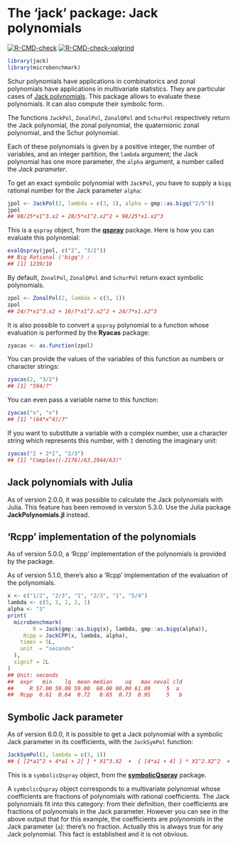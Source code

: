 The ‘jack’ package: Jack polynomials
================

<!-- badges: start -->

[![R-CMD-check](https://github.com/stla/jackR/actions/workflows/R-CMD-check.yaml/badge.svg)](https://github.com/stla/jackR/actions/workflows/R-CMD-check.yaml)
[![R-CMD-check-valgrind](https://github.com/stla/jackR/actions/workflows/R-CMD-check-valgrind.yaml/badge.svg)](https://github.com/stla/jackR/actions/workflows/R-CMD-check-valgrind.yaml)
<!-- badges: end -->

``` r
library(jack)
library(microbenchmark)
```

Schur polynomials have applications in combinatorics and zonal
polynomials have applications in multivariate statistics. They are
particular cases of [Jack
polynomials](https://en.wikipedia.org/wiki/Jack_function). This package
allows to evaluate these polynomials. It can also compute their symbolic
form.

The functions `JackPol`, `ZonalPol`, `ZonalQPol` and `SchurPol`
respectively return the Jack polynomial, the zonal polynomial, the
quaternionic zonal polynomial, and the Schur polynomial.

Each of these polynomials is given by a positive integer, the number of
variables, and an integer partition, the `lambda` argument; the Jack
polynomial has one more parameter, the `alpha` argument, a number called
the *Jack parameter*.

To get an exact symbolic polynomial with `JackPol`, you have to supply a
`bigq` rational number for the Jack parameter `alpha`:

``` r
jpol <- JackPol(2, lambda = c(3, 1), alpha = gmp::as.bigq("2/5"))
jpol
## 98/25*x1^3.x2 + 28/5*x1^2.x2^2 + 98/25*x1.x2^3
```

This is a `qspray` object, from the
[**qspray**](https://github.com/stla/qspray) package. Here is how you
can evaluate this polynomial:

``` r
evalQspray(jpol, c("2", "3/2"))
## Big Rational ('bigq') :
## [1] 1239/10
```

By default, `ZonalPol`, `ZonalQPol` and `SchurPol` return exact symbolic
polynomials.

``` r
zpol <- ZonalPol(2, lambda = c(3, 1))
zpol
## 24/7*x1^3.x2 + 16/7*x1^2.x2^2 + 24/7*x1.x2^3
```

It is also possible to convert a `qspray` polynomial to a function whose
evaluation is performed by the **Ryacas** package:

``` r
zyacas <- as.function(zpol)
```

You can provide the values of the variables of this function as numbers
or character strings:

``` r
zyacas(2, "3/2")
## [1] "594/7"
```

You can even pass a variable name to this function:

``` r
zyacas("x", "x")
## [1] "(64*x^4)/7"
```

If you want to substitute a variable with a complex number, use a
character string which represents this number, with `I` denoting the
imaginary unit:

``` r
zyacas("2 + 2*I", "2/3")
## [1] "Complex((-2176)/63,2944/63)"
```

## Jack polynomials with Julia

As of version 2.0.0, it was possible to calculate the Jack polynomials
with Julia. This feature has been removed in version 5.3.0. Use the
Julia package **JackPolynomials.jl** instead.

## ‘Rcpp’ implementation of the polynomials

As of version 5.0.0, a ‘Rcpp’ implementation of the polynomials is
provided by the package.

As of version 5.1.0, there’s also a ‘Rcpp’ implementation of the
evaluation of the polynomials.

``` r
x <- c("1/2", "2/3", "1", "2/3", "1", "5/4")
lambda <- c(5, 3, 2, 2, 1)
alpha <- "3"
print(
  microbenchmark(
        R = Jack(gmp::as.bigq(x), lambda, gmp::as.bigq(alpha)),
     Rcpp = JackCPP(x, lambda, alpha),
    times = 5L,
    unit  = "seconds"
  ),
  signif = 2L
)
## Unit: seconds
##  expr   min    lq  mean median    uq   max neval cld
##     R 57.00 59.00 59.00  60.00 60.00 61.00     5  a 
##  Rcpp  0.61  0.64  0.72   0.65  0.73  0.95     5   b
```

## Symbolic Jack parameter

As of version 6.0.0, it is possible to get a Jack polynomial with a
symbolic Jack parameter in its coefficients, with the `JackSymPol`
function:

``` r
JackSymPol(2, lambda = c(3, 1))
## { [2*a1^2 + 4*a1 + 2] } * X1^3.X2  +  { [4*a1 + 4] } * X1^2.X2^2  +  { [2*a1^2 + 4*a1 + 2] } * X1.X2^3
```

This is a `symbolicQspray` object, from the
[**symbolicQspray**](https://github.com/stla/symbolicQspray) package.

A `symbolicQspray` object corresponds to a multivariate polynomial whose
coefficients are fractions of polynomials with rational coefficients.
The Jack polynomials fit into this category: from their definition,
their coefficients are fractions of polynomials in the Jack parameter.
However you can see in the above output that for this example, the
coefficients are *polynomials* in the Jack parameter (`a`): there’s no
fraction. Actually this is always true for any Jack polynomial. This
fact is established and it is not obvious.
